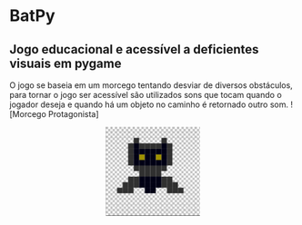 # BatPy
## Jogo educacional e acessível a deficientes visuais em pygame
 O jogo se baseia em um morcego tentando desviar de diversos obstáculos, para tornar o jogo ser acessível são utilizados sons que tocam quando o jogador deseja e quando há um objeto no caminho é retornado outro som.
![Morcego Protagonista]<p align="center" width="100%">
    <img width="33%" src="imagem_2021-02-23_161006.png"> 
</p>
